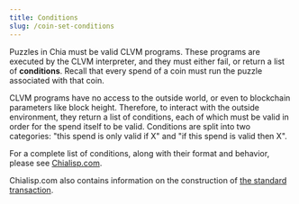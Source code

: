 ```yaml
---
title: Conditions
slug: /coin-set-conditions
---
```


Puzzles in Chia must be valid CLVM programs. These programs are executed by the CLVM interpreter, and they must either fail, or return a list of **conditions**. Recall that every spend of a coin must run the puzzle associated with that coin.

CLVM programs have no access to the outside world, or even to blockchain parameters like block height. Therefore, to interact with the outside environment, they return a list of conditions, each of which must be valid in order for the spend itself to be valid. Conditions are split into two categories: "this spend is only valid if X" and "if this spend is valid then X".

For a complete list of conditions, along with their format and behavior, please see [Chialisp.com](https://chialisp.com/coins_spends_and_wallets#conditions 'Conditions in Chialisp').

Chialisp.com also contains information on the construction of [the standard transaction](https://chialisp.com/standard_transaction).
